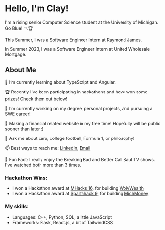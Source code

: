 # Hello, I'm Clay!
  I'm a rising senior Computer Science student at the University of Michigan. Go Blue! 〽️🏆
  
  This Summer, I was a Software Engineer Intern at Raymond James.
  
  In Summer 2023, I was a Software Engineer Intern at United Wholesale Mortgage. 
  

## About Me 
  🌱 I’m currently learning about TypeScript and Angular.

  🏆 Recently I've been participating in hackathons and have won some prizes! Check them out below!
  
  🔭 I’m currently working on my degree, personal projects, and pursuing a SWE career!
  
  🎯 Making a financial related website in my free time! Hopefully will be public sooner than later :)
  
  💬 Ask me about cars, college football, Formula 1, or philosophy!
  
  📫 Best ways to reach me: [LinkedIn](https://www.linkedin.com/in/clay-vanophem/), [Email](mailto:cvano@umich.edu)
  
  🍿 Fun Fact: I really enjoy the Breaking Bad and Better Call Saul TV shows. I've watched both more than 3 times.

### Hackathon Wins:
  - I won a Hackathon award at [MHacks 16](https://mhacks-16.devpost.com/), for building [WolvWealth](https://devpost.com/software/wolvwealth) 
  - I won a Hackathon award at [Spartahack 9](https://spartahack-9.devpost.com/), for building [MichMoney](https://devpost.com/software/michmoney) 
  

### My skills:
  - Languages: C++, Python, SQL, a little JavaScript
  - Frameworks: Flask, React.js, a bit of TailwindCSS


<!--
- ⚡ Fun fact: ...
-->
